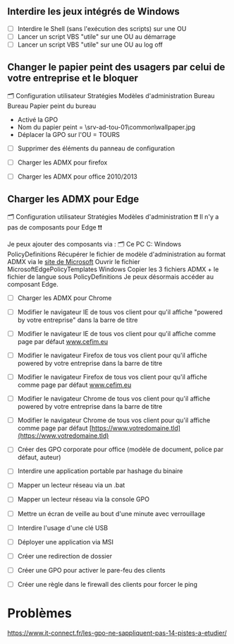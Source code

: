 ## Interdire les jeux intégrés de Windows

- [ ] Interdire le Shell (sans l'exécution des scripts) sur une OU 
- [ ] Lancer un script VBS "utile" sur une OU au démarrage
- [ ] Lancer un script VBS "utile" sur une OU au log off

## Changer le papier peint des usagers par celui de votre entreprise et le bloquer
🗂 Configuration utilisateur
	Stratégies
		Modèles d'administration
			Bureau
				Bureau
					Papier peint du bureau

- Activé la GPO
- Nom du papier peint = \\srv-ad-tou-01\\common\\wallpaper.jpg
- Déplacer la GPO sur l'OU = TOURS

- [ ] Supprimer des éléments du panneau de configuration

- [ ] Charger les ADMX pour firefox

- [ ] Charger les ADMX pour office 2010/2013

## Charger les ADMX pour Edge
🗂 Configuration utilisateur
	Stratégies
		Modèles d'administration
			❗❗ Il n'y a pas de composants pour Edge ❗❗

Je peux ajouter des composants via : 
🗂 Ce PC
	C:
		Windows
			PolicyDefinitions
Récupérer le fichier de modèle d'administration au format ADMX via le [site de Microsoft](https://www.microsoft.com/en-us/edge/business/download?form=MA13FJ)
Ouvrir le fichier MicrosoftEdgePolicyTemplates
	Windows
		Copier les 3 fichiers ADMX + le fichier de langue sous PolicyDefinitions
Je peux désormais accéder au composant Edge. 

- [ ] Charger les ADMX pour Chrome
- [ ] Modifier le navigateur IE de tous vos client pour qu'il affiche "powered by votre entreprise" dans la barre de titre


- [ ] Modifier le navigateur IE de tous vos client pour qu'il affiche comme page par défaut www.cefim.eu

- [ ] Modifier le navigateur Firefox de tous vos client pour qu'il affiche powered by votre entreprise dans la barre de titre

- [ ] Modifier le navigateur Firefox de tous vos client pour qu'il affiche comme page par défaut www.cefim.eu

- [ ] Modifier le navigateur Chrome de tous vos client pour qu'il affiche powered by votre entreprise dans la barre de titre


- [ ] Modifier le navigateur Chrome de tous vos client pour qu'il affiche comme page par défaut [https://www.votredomaine.tld](https://www.votredomaine.tld)


- [ ] Créer des GPO corporate pour office (modèle de document, police par défaut, auteur)

- [ ] Interdire une application portable par hashage du binaire

- [ ] Mapper un lecteur réseau via un .bat

- [ ] Mapper un lecteur réseau via la console GPO

- [ ] Mettre un écran de veille au bout d'une minute avec verrouillage

- [ ] Interdire l'usage d'une clé USB

- [ ] Déployer une application via MSI

- [ ] Créer une redirection de dossier

- [ ] Créer une GPO pour activer le pare-feu des clients

- [ ] Créer une règle dans le firewall des clients pour forcer le ping

# Problèmes
https://www.it-connect.fr/les-gpo-ne-sappliquent-pas-14-pistes-a-etudier/
